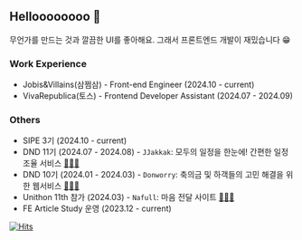 
## Helloooooooo 👋

무언가를 만드는 것과 깔끔한 UI를 좋아해요. 그래서 프론트엔드 개발이 재밌습니다 😁

### Work Experience

- Jobis&Villains(삼쩜삼) - Front-end Engineer (2024.10 - current)
- VivaRepublica(토스) - Frontend Developer Assistant (2024.07 - 2024.09)

### Others

- SIPE 3기 (2024.10 - current)
- DND 11기 (2024.07 - 2024.08) - `JJakkak`: 모두의 일정을 한눈에! 간편한 일정 조율 서비스 [🧑🏻‍💻](https://github.com/dnd-side-project/dnd-11th-7-frontend)
- DND 10기 (2024.01 - 2024.03) - `Donworry`: 축의금 및 하객들의 고민 해결을 위한 웹서비스 [🧑🏻‍💻](https://github.com/dnd-side-project/dnd-10th-3-frontend)
- Unithon 11th 참가 (2024.03) - `Nafull`: 마음 전달 사이트 [🧑🏻‍💻](https://github.com/NafullNafull/Nafull-client)
- FE Article Study 운영 (2023.12 - current)

[![Hits](https://hits.seeyoufarm.com/api/count/incr/badge.svg?url=https%3A%2F%2Fgithub.com%2Fjhsung23&count_bg=%232CA605&title_bg=%23CBE5C1&icon=aerlingus.svg&icon_color=%232CA605&title=_&edge_flat=false)](https://hits.seeyoufarm.com)

